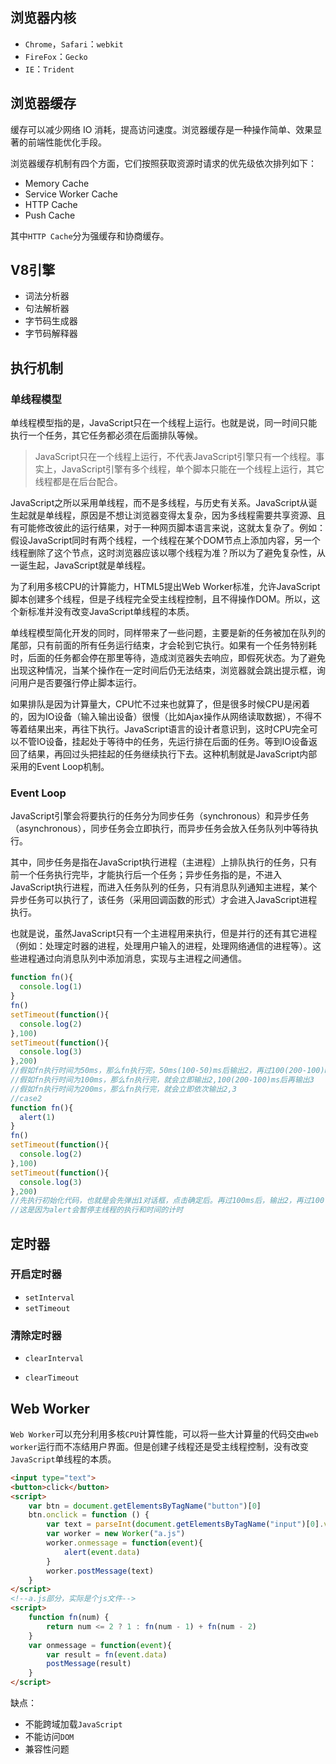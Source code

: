 ## 浏览器内核

* `Chrome`，`Safari`：`webkit`
* `FireFox`：`Gecko`
* `IE`：`Trident`

## 浏览器缓存

缓存可以减少网络 IO 消耗，提高访问速度。浏览器缓存是一种操作简单、效果显著的前端性能优化手段。

浏览器缓存机制有四个方面，它们按照获取资源时请求的优先级依次排列如下：

* Memory Cache
* Service Worker Cache
* HTTP Cache
* Push Cache

其中`HTTP Cache`分为强缓存和协商缓存。

## V8引擎

* 词法分析器
* 句法解析器
* 字节码生成器
* 字节码解释器

## 执行机制

### 单线程模型

单线程模型指的是，JavaScript只在一个线程上运行。也就是说，同一时间只能执行一个任务，其它任务都必须在后面排队等候。

> JavaScript只在一个线程上运行，不代表JavaScript引擎只有一个线程。事实上，JavaScript引擎有多个线程，单个脚本只能在一个线程上运行，其它线程都是在后台配合。

JavaScript之所以采用单线程，而不是多线程，与历史有关系。JavaScript从诞生起就是单线程，原因是不想让浏览器变得太复杂，因为多线程需要共享资源、且有可能修改彼此的运行结果，对于一种网页脚本语言来说，这就太复杂了。例如：假设JavaScript同时有两个线程，一个线程在某个DOM节点上添加内容，另一个线程删除了这个节点，这时浏览器应该以哪个线程为准？所以为了避免复杂性，从一诞生起，JavaScript就是单线程。

为了利用多核CPU的计算能力，HTML5提出Web Worker标准，允许JavaScript脚本创建多个线程，但是子线程完全受主线程控制，且不得操作DOM。所以，这个新标准并没有改变JavaScript单线程的本质。

单线程模型简化开发的同时，同样带来了一些问题，主要是新的任务被加在队列的尾部，只有前面的所有任务运行结束，才会轮到它执行。如果有一个任务特别耗时，后面的任务都会停在那里等待，造成浏览器失去响应，即假死状态。为了避免出现这种情况，当某个操作在一定时间后仍无法结束，浏览器就会跳出提示框，询问用户是否要强行停止脚本运行。

如果排队是因为计算量大，CPU忙不过来也就算了，但是很多时候CPU是闲着的，因为IO设备（输入输出设备）很慢（比如Ajax操作从网络读取数据），不得不等着结果出来，再往下执行。JavaScript语言的设计者意识到，这时CPU完全可以不管IO设备，挂起处于等待中的任务，先运行排在后面的任务。等到IO设备返回了结果，再回过头把挂起的任务继续执行下去。这种机制就是JavaScript内部采用的Event Loop机制。

### Event Loop

JavaScript引擎会将要执行的任务分为同步任务（synchronous）和异步任务（asynchronous），同步任务会立即执行，而异步任务会放入任务队列中等待执行。

其中，同步任务是指在JavaScript执行进程（主进程）上排队执行的任务，只有前一个任务执行完毕，才能执行后一个任务；异步任务指的是，不进入JavaScript执行进程，而进入任务队列的任务，只有消息队列通知主进程，某个异步任务可以执行了，该任务（采用回调函数的形式）才会进入JavaScript进程执行。

也就是说，虽然JavaScript只有一个主进程用来执行，但是并行的还有其它进程（例如：处理定时器的进程，处理用户输入的进程，处理网络通信的进程等）。这些进程通过向消息队列中添加消息，实现与主进程之间通信。

```javascript
function fn(){
  console.log(1)
}
fn()
setTimeout(function(){
  console.log(2)
},100)
setTimeout(function(){
  console.log(3)
},200)
//假如fn执行时间为50ms，那么fn执行完，50ms(100-50)ms后输出2，再过100(200-100)ms后输出3
//假如fn执行时间为100ms，那么fn执行完，就会立即输出2,100(200-100)ms后再输出3
//假如fn执行时间为200ms，那么fn执行完，就会立即依次输出2,3
//case2
function fn(){
  alert(1)
}
fn()
setTimeout(function(){
  console.log(2)
},100)
setTimeout(function(){
  console.log(3)
},200)
//先执行初始化代码，也就是会先弹出1对话框，点击确定后。再过100ms后，输出2，再过100(200-100)ms输出3
//这是因为alert会暂停主线程的执行和时间的计时
```

## 定时器

### 开启定时器

* `setInterval`
* `setTimeout`

### 清除定时器

* `clearInterval`

* `clearTimeout`

## Web Worker

`Web Worker`可以充分利用多核`CPU`计算性能，可以将一些大计算量的代码交由`web worker`运行而不冻结用户界面。但是创建子线程还是受主线程控制，没有改变`JavaScript`单线程的本质。

```html
<input type="text">
<button>click</button>
<script>
	var btn = document.getElementsByTagName("button")[0]
    btn.onclick = function () {
    	var text = parseInt(document.getElementsByTagName("input")[0].value)
        var worker = new Worker("a.js")
        worker.onmessage = function(event){
        	alert(event.data)
        }
        worker.postMessage(text)
   	}
</script>
<!--a.js部分，实际是个js文件-->
<script>
	function fn(num) {
    	return num <= 2 ? 1 : fn(num - 1) + fn(num - 2)
	}
	var onmessage = function(event){
    	var result = fn(event.data)
    	postMessage(result)
	}
</script>
```

缺点：

* 不能跨域加载`JavaScript`
* 不能访问`DOM`
* 兼容性问题